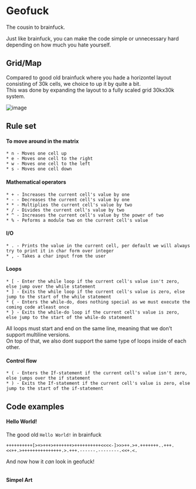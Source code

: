 # Geofuck
The cousin to brainfuck.

Just like brainfuck, you can make the code simple or unnecessary hard depending on how much you hate yourself.

## Grid/Map
Compared to good old brainfuck where you hade a horizontel layout consisting of 30k cells, we choice to up it by quite a bit.<br/>
This was done by expanding the layout to a fully scaled grid 30kx30k system.

![image](https://user-images.githubusercontent.com/14398606/206286369-d8ebd9b2-4d53-4fbf-a956-974060b3fbdd.png)

## Rule set

#### To move around in the matrix
```
* n - Moves one cell up
* e - Moves one cell to the right
* w - Moves one cell to the left
* s - Moves one cell down
```

#### Mathematical operators
```
* + - Increases the current cell's value by one
* - - Decreases the current cell's value by one
* * - Multiplies the current cell's value by two
* / - Divides the current cell's value by two
* ^ - Increases the current cell's value by the power of two
* % - Peforms a module two on the current cell's value
```

#### I/O
```
* . - Prints the value in the current cell, per default we will always try to print it in char form over integer
* , - Takes a char input from the user
```


#### Loops
```
* [ - Enter the while loop if the current cell's value isn't zero, else jump over the while statement
* ] - Exits the while loop if the current cell's value is zero, else jump to the start of the while statement
* { - Enters the while-do, does nothing special as we must execute the coming code atleast once
* } - Exits the while-do loop if the current cell's value is zero, else jump to the start of the while-do statement
``` 
All loops must start and end on the same line, meaning that we don't support multiline versions.<br/>
On top of that, we also dont support the same type of loops inside of each other.

#### Control flow
```
* ( - Enters the If-statement if the current cell's value isn't zero, else jumps over the if statement
* ) - Exits the If-statement if the current cell's value is zero, else jump to the start of the if-statement
```

## Code examples

#### Hello World!
The good old `Hello World!` in brainfuck
```
++++++++++[>+>+++>+++++++>++++++++++<<<<-]>>>++.>+.+++++++..+++.<<++.>+++++++++++++++.>.+++.------.--------.<<+.<.
```

And now how it *can* look in geofuck!
```
```

#### Simpel Art
